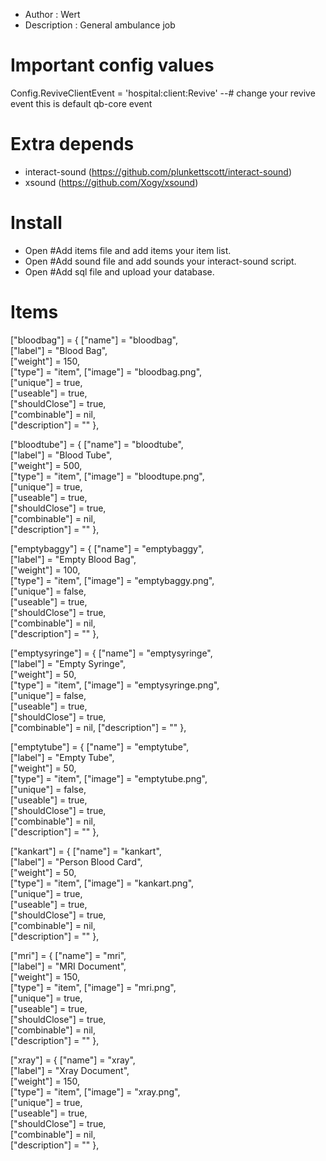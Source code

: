 - Author : Wert
- Description : General ambulance job

# Important config values
Config.ReviveClientEvent = 'hospital:client:Revive' --# change your revive event this is default qb-core event 

# Extra depends
- interact-sound (https://github.com/plunkettscott/interact-sound)
- xsound (https://github.com/Xogy/xsound)

# Install
- Open #Add items file and add items your item list.
- Open #Add sound file and add sounds your interact-sound script.
- Open #Add sql file and upload your database.

# Items

["bloodbag"] = {
    ["name"] = "bloodbag", 			 	
    ["label"] = "Blood Bag", 	    
    ["weight"] = 150, 		
    ["type"] = "item", 
    ["image"] = "bloodbag.png", 	    	
    ["unique"] = true,   	
    ["useable"] = true, 	
    ["shouldClose"] = true,    
    ["combinable"] = nil,   
    ["description"] = ""
},

["bloodtube"] = {
    ["name"] = "bloodtube", 			 	
    ["label"] = "Blood Tube", 	    
    ["weight"] = 500, 		
    ["type"] = "item", 
    ["image"] = "bloodtupe.png", 	    	
    ["unique"] = true,   	
    ["useable"] = true, 	
    ["shouldClose"] = true,    
    ["combinable"] = nil,   
    ["description"] = ""
},


["emptybaggy"] = {
    ["name"] = "emptybaggy", 			 	
    ["label"] = "Empty Blood Bag", 	    
    ["weight"] = 100, 		
    ["type"] = "item", 
    ["image"] = "emptybaggy.png", 	    	
    ["unique"] = false,   	
    ["useable"] = true, 	
    ["shouldClose"] = true,    
    ["combinable"] = nil,   
    ["description"] = ""
},

["emptysyringe"] = {
    ["name"] = "emptysyringe", 			 	
    ["label"] = "Empty Syringe", 	    
    ["weight"] = 50, 		
    ["type"] = "item", 
    ["image"] = "emptysyringe.png", 	    	
    ["unique"] = false,   	
    ["useable"] = true, 	
    ["shouldClose"] = true,    
    ["combinable"] = nil,
    ["description"] = ""
},

["emptytube"] = {
    ["name"] = "emptytube", 			 	
    ["label"] = "Empty Tube", 	    
    ["weight"] = 50, 		
    ["type"] = "item", 
    ["image"] = "emptytube.png", 	    	
    ["unique"] = false,   	
    ["useable"] = true, 	
    ["shouldClose"] = true,    
    ["combinable"] = nil,   
    ["description"] = ""
},

["kankart"] = {
    ["name"] = "kankart", 			 	
    ["label"] = "Person Blood Card", 	    
    ["weight"] = 50, 		
    ["type"] = "item", 
    ["image"] = "kankart.png", 	    	
    ["unique"] = true,   	
    ["useable"] = true, 	
    ["shouldClose"] = true,    
    ["combinable"] = nil,   
    ["description"] = ""
},

["mri"] = {
    ["name"] = "mri", 			 	
    ["label"] = "MRI Document", 	    
    ["weight"] = 150, 		
    ["type"] = "item", 
    ["image"] = "mri.png", 	    	
    ["unique"] = true,   	
    ["useable"] = true, 	
    ["shouldClose"] = true,    
    ["combinable"] = nil,   
    ["description"] = ""
},

["xray"] = {
    ["name"] = "xray", 			 	
    ["label"] = "Xray Document", 	    
    ["weight"] = 150, 		
    ["type"] = "item", 
    ["image"] = "xray.png", 	    	
    ["unique"] = true,   	
    ["useable"] = true, 	
    ["shouldClose"] = true,    
    ["combinable"] = nil,   
    ["description"] = ""
},